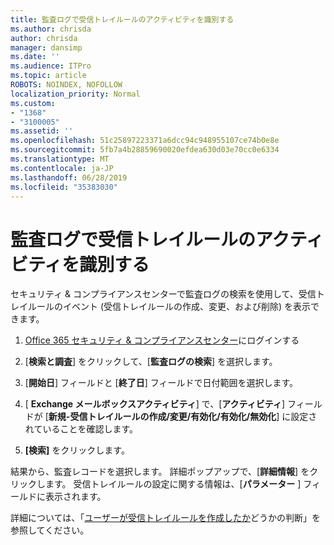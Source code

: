 ```yaml
---
title: 監査ログで受信トレイルールのアクティビティを識別する
ms.author: chrisda
author: chrisda
manager: dansimp
ms.date: ''
ms.audience: ITPro
ms.topic: article
ROBOTS: NOINDEX, NOFOLLOW
localization_priority: Normal
ms.custom:
- "1368"
- "3100005"
ms.assetid: ''
ms.openlocfilehash: 51c25897223371a6dcc94c948955107ce74b0e8e
ms.sourcegitcommit: 5fb7a4b28859690020efdea630d03e70cc0e6334
ms.translationtype: MT
ms.contentlocale: ja-JP
ms.lasthandoff: 06/28/2019
ms.locfileid: "35383030"
---
```

# <a name="identify-inbox-rule-activity-in-audit-logs"></a>監査ログで受信トレイルールのアクティビティを識別する

セキュリティ & コンプライアンスセンターで監査ログの検索を使用して、受信トレイルールのイベント (受信トレイルールの作成、変更、および削除) を表示できます。

1. [Office 365 セキュリティ & コンプライアンスセンター](https://protection.office.com/)にログインする

2. [**検索と調査**] をクリックして、[**監査ログの検索**] を選択します。

3. [**開始日**] フィールドと [**終了日**] フィールドで日付範囲を選択します。

4. [ **Exchange メールボックスアクティビティ**] で、[**アクティビティ**] フィールドが [**新規-受信トレイルールの作成/変更/有効化/有効化/無効化**] に設定されていることを確認します。

5. **[検索]** をクリックします。

結果から、監査レコードを選択します。 詳細ポップアップで、[**詳細情報**] をクリックします。 受信トレイルールの設定に関する情報は、[**パラメーター** ] フィールドに表示されます。

詳細については、「[ユーザーが受信トレイルールを作成したか](https://docs.microsoft.com//office365/securitycompliance/auditing-troubleshooting-scenarios#determining-if-a-user-created-an-inbox-rule)どうかの判断」を参照してください。
